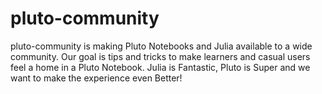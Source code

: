 # pluto-community
pluto-community is making Pluto Notebooks 
and Julia available to a wide community.
Our goal is tips and tricks to make learners
and casual users feel a home in a Pluto Notebook.
Julia is Fantastic, Pluto is Super and we want
to make the experience even Better!

